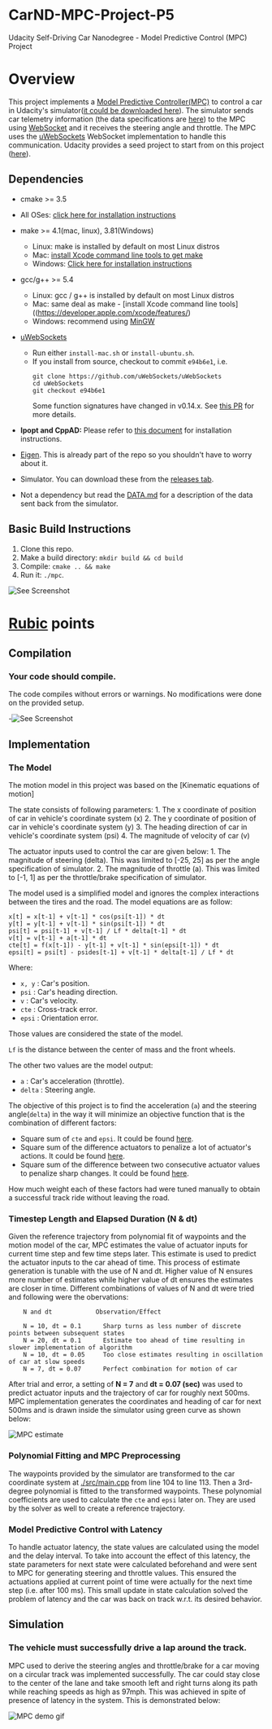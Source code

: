 # CarND-MPC-Project-P5
Udacity Self-Driving Car Nanodegree - Model Predictive Control (MPC) Project

# Overview

This project implements a [Model Predictive Controller(MPC)](https://en.wikipedia.org/wiki/Model_predictive_control) to control a car in Udacity's simulator([it could be downloaded here](https://github.com/udacity/self-driving-car-sim/releases)). The simulator sends car telemetry information (the data specifications are [here](./DATA.md)) to the MPC using [WebSocket](https://en.wikipedia.org/wiki/WebSocket) and it receives the steering angle and throttle. The MPC uses the [uWebSockets](https://github.com/uNetworking/uWebSockets) WebSocket implementation to handle this communication. Udacity provides a seed project to start from on this project ([here](https://github.com/udacity/CarND-MPC-Project)).


## Dependencies

* cmake >= 3.5
 * All OSes: [click here for installation instructions](https://cmake.org/install/)
* make >= 4.1(mac, linux), 3.81(Windows)
  * Linux: make is installed by default on most Linux distros
  * Mac: [install Xcode command line tools to get make](https://developer.apple.com/xcode/features/)
  * Windows: [Click here for installation instructions](http://gnuwin32.sourceforge.net/packages/make.htm)
* gcc/g++ >= 5.4
  * Linux: gcc / g++ is installed by default on most Linux distros
  * Mac: same deal as make - [install Xcode command line tools]((https://developer.apple.com/xcode/features/)
  * Windows: recommend using [MinGW](http://www.mingw.org/)
* [uWebSockets](https://github.com/uWebSockets/uWebSockets)
  * Run either `install-mac.sh` or `install-ubuntu.sh`.
  * If you install from source, checkout to commit `e94b6e1`, i.e.
    ```
    git clone https://github.com/uWebSockets/uWebSockets
    cd uWebSockets
    git checkout e94b6e1
    ```
    Some function signatures have changed in v0.14.x. See [this PR](https://github.com/udacity/CarND-MPC-Project/pull/3) for more details.

* **Ipopt and CppAD:** Please refer to [this document](https://github.com/udacity/CarND-MPC-Project/blob/master/install_Ipopt_CppAD.md) for installation instructions.
* [Eigen](http://eigen.tuxfamily.org/index.php?title=Main_Page). This is already part of the repo so you shouldn't have to worry about it.
* Simulator. You can download these from the [releases tab](https://github.com/udacity/self-driving-car-sim/releases).
* Not a dependency but read the [DATA.md](./DATA.md) for a description of the data sent back from the simulator.


## Basic Build Instructions

1. Clone this repo.
2. Make a build directory: `mkdir build && cd build`
3. Compile: `cmake .. && make`
4. Run it: `./mpc`.

![See Screenshot](./images/Build1.PNG)

# [Rubic](https://review.udacity.com/#!/rubrics/896/view) points

## Compilation

### Your code should compile.

The code compiles without errors or warnings. No modifications were done on the provided setup.

-![See Screenshot](./images/Build2.PNG)

## Implementation

### The Model

  The motion model in this project was based on the [Kinematic equations of motion]
    
  The state consists of following parameters:
    1. The x coordinate of position of car in vehicle's coordinate system (x)
    2. The y coordinate of position of car in vehicle's coordinate system (y)
    3. The heading direction of car in vehicle's coordinate system (psi)
    4. The magnitude of velocity of car (v)
    
  The actuator inputs used to control the car are given below:
    1. The magnitude of steering (delta). This was limited to [-25, 25] as per the angle specification of simulator.
    2. The magnitude of throttle (a). This was limited to [-1, 1] as per the throttle/brake specification of simulator.
    

The model used is a simplified model and ignores the complex interactions between the tires and the road. The model equations are as follow:

```
x[t] = x[t-1] + v[t-1] * cos(psi[t-1]) * dt
y[t] = y[t-1] + v[t-1] * sin(psi[t-1]) * dt
psi[t] = psi[t-1] + v[t-1] / Lf * delta[t-1] * dt
v[t] = v[t-1] + a[t-1] * dt
cte[t] = f(x[t-1]) - y[t-1] + v[t-1] * sin(epsi[t-1]) * dt
epsi[t] = psi[t] - psides[t-1] + v[t-1] * delta[t-1] / Lf * dt
```

Where:

- `x, y` : Car's position.
- `psi` : Car's heading direction.
- `v` : Car's velocity.
- `cte` : Cross-track error.
- `epsi` : Orientation error.

Those values are considered the state of the model.

 `Lf` is the distance between the center of mass and the front wheels. 
 
 The other two values are the model output:

- `a` : Car's acceleration (throttle).
- `delta` : Steering angle.

The objective of this project is to find the acceleration (`a`) and the steering angle(`delta`) in the way it will minimize an objective function that is the combination of different factors:

- Square sum of `cte` and `epsi`. It could be found [here](./src/MPC.cpp#L55).
- Square sum of the difference actuators to penalize a lot of actuator's actions. It could be found [here](./src/MPC.cpp#L62).
- Square sum of the difference between two consecutive actuator values to penalize sharp changes. It could be found [here](./src/MPC.cpp#L69).

How much weight each of these factors had were tuned manually to obtain a successful track ride without leaving the road.

### Timestep Length and Elapsed Duration (N & dt)

  Given the reference trajectory from polynomial fit of waypoints and the motion model of the car, MPC estimates the value of actuator inputs for current time step and few time steps later. This estimate is used to predict the actuator inputs to the car ahead of time. This process of estimate generation is tunable with the use of N and dt. Higher value of N ensures more number of estimates while higher value of dt ensures the estimates are closer in time.
  Different combinations of values of N and dt were tried and following were the obervations:
    
        N and dt            Observation/Effect
        
        N = 10, dt = 0.1	  Sharp turns as less number of discrete points between subsequent states
        N = 20, dt = 0.1	  Estimate too ahead of time resulting in slower implementation of algorithm
        N = 10, dt = 0.05	  Too close estimates resulting in oscillation of car at slow speeds
        N = 7, dt = 0.07	  Perfect combination for motion of car

  After trial and error, a setting of **N = 7** and **dt = 0.07 (sec)** was used to predict actuator inputs and the trajectory of car for roughly next 500ms. MPC implementation generates the coordinates and heading of car for next 500ms and is drawn inside the simulator using green curve as shown below:
    
![MPC estimate](https://raw.githubusercontent.com/sohonisaurabh/CarND-MPC-Project/master/image-resources/mpc-estimate.png)

### Polynomial Fitting and MPC Preprocessing

The waypoints provided by the simulator are transformed to the car coordinate system at [./src/main.cpp](./src/main.cpp#L104) from line 104 to line 113. Then a 3rd-degree polynomial is fitted to the transformed waypoints. These polynomial coefficients are used to calculate the `cte` and `epsi` later on. They are used by the solver as well to create a reference trajectory.

### Model Predictive Control with Latency

To handle actuator latency, the state values are calculated using the model and the delay interval. To take into account the effect of this latency, the state parameters for next state were calculated beforehand and were sent to MPC for generating steering and throttle values. This ensured the actuations applied at current point of time were actually for the next time step (i.e. after 100 ms). This small update in state calculation solved the problem of latency and the car was back on track w.r.t. its desired behavior.

## Simulation 

### The vehicle must successfully drive a lap around the track.

MPC used to derive the steering angles and throttle/brake for a car moving on a circular track was implemented successfully. The car could stay close to the center of the lane and take smooth left and right turns along its path while reaching speeds as high as 97mph. This was achieved in spite of presence of latency in the system. This is demonstrated below:

![MPC demo gif](https://raw.githubusercontent.com/sohonisaurabh/CarND-MPC-Project/master/image-resources/mpc-demo.gif)
